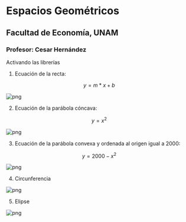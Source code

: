 # **Espacios Geométricos**
## **Facultad de Economía, UNAM**
### **Profesor: Cesar Hernández**


Activando las librerías

1. Ecuación de la recta:

$$y = m*x+b$$



<style>
#output-body {
    display: flex;
    align-items: center;
    justify-content: center;
}
</style>




![png](Espacios_geom%C3%A9tricos_files/Espacios_geom%C3%A9tricos_4_1.png)


2. Ecuación de la parábola cóncava:

$$y = x^{2}$$



<style>
#output-body {
    display: flex;
    align-items: center;
    justify-content: center;
}
</style>




![png](Espacios_geom%C3%A9tricos_files/Espacios_geom%C3%A9tricos_6_1.png)


3. Ecuación de la parábola convexa y ordenada al origen igual a 2000:

$$y = 2000-x^{2}$$



<style>
#output-body {
    display: flex;
    align-items: center;
    justify-content: center;
}
</style>




![png](Espacios_geom%C3%A9tricos_files/Espacios_geom%C3%A9tricos_8_1.png)


4. Circunferencia



<style>
#output-body {
    display: flex;
    align-items: center;
    justify-content: center;
}
</style>




![png](Espacios_geom%C3%A9tricos_files/Espacios_geom%C3%A9tricos_10_1.png)


5. Elipse



<style>
#output-body {
    display: flex;
    align-items: center;
    justify-content: center;
}
</style>




![png](Espacios_geom%C3%A9tricos_files/Espacios_geom%C3%A9tricos_12_1.png)

